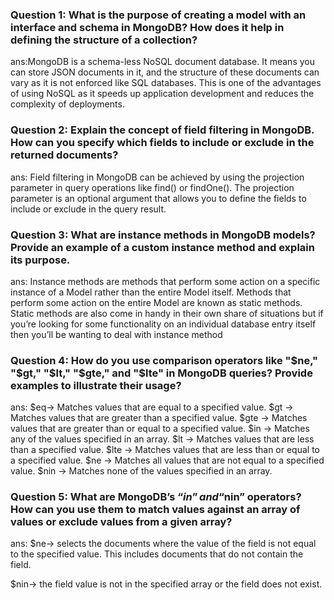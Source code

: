 ### Question 1: What is the purpose of creating a model with an interface and schema in MongoDB? How does it help in defining the structure of a collection?

ans:MongoDB is a schema-less NoSQL document database. It means you can store JSON documents in it, and the structure of these documents can vary as it is not enforced like SQL databases. This is one of the advantages of using NoSQL as it speeds up application development and reduces the complexity of deployments.

### Question 2: Explain the concept of field filtering in MongoDB. How can you specify which fields to include or exclude in the returned documents?

ans: Field filtering in MongoDB can be achieved by using the projection parameter in query operations like find() or findOne(). The projection parameter is an optional argument that allows you to define the fields to include or exclude in the query result.

### Question 3: What are instance methods in MongoDB models? Provide an example of a custom instance method and explain its purpose.

ans: Instance methods are methods that perform some action on a specific instance of a Model rather than the entire Model itself. Methods that perform some action on the entire Model are known as static methods. Static methods are also come in handy in their own share of situations but if you’re looking for some functionality on an individual database entry itself then you’ll be wanting to deal with instance method

### Question 4: How do you use comparison operators like "$ne," "$gt," "$lt," "$gte," and "$lte" in MongoDB queries? Provide examples to illustrate their usage?

ans: $eq-> Matches values that are equal to a specified value.
$gt -> Matches values that are greater than a specified value.
$gte -> Matches values that are greater than or equal to a specified value.
$in -> Matches any of the values specified in an array.
$lt -> Matches values that are less than a specified value.
$lte -> Matches values that are less than or equal to a specified value.
$ne -> Matches all values that are not equal to a specified value.
$nin -> Matches none of the values specified in an array.

### Question 5: What are MongoDB’s “$in” and “$nin” operators? How can you use them to match values against an array of values or exclude values from a given array?

ans: $ne-> selects the documents where the value of the field is not equal to the specified value. This includes documents that do not contain the field.

$nin-> the field value is not in the specified array or the field does not exist.
